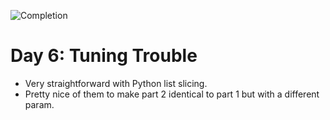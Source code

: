 
![Completion](https://img.shields.io/badge/Completed-Parts%201%20%26%202-green.svg)
<h1>Day 6: Tuning Trouble</h1>

* Very straightforward with Python list slicing.
* Pretty nice of them to make part 2 identical to part 1 but with a different param.
